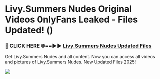 # Livy.Summers Nudes Original Videos 0nlyFans Leaked - Files Updated! ()

<h3>🔴 CLICK HERE 🌐==►► <a href="https://tinyurl.com/2p9ay9w9" rel="nofollow">Livy.Summers Nudes Updated Files</a></h3>

Get Livy.Summers Nudes and all content. Now you can access all videos and pictures of Livy.Summers Nudes. New Updated Files 2025!

[![](https://i.imgur.com/KQgVmj3.gif)](https://tinyurl.com/2p9ay9w9)
